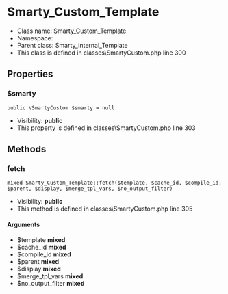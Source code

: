 Smarty_Custom_Template
===============






* Class name: Smarty_Custom_Template
* Namespace: 
* Parent class: Smarty_Internal_Template
* This class is defined in classes\SmartyCustom.php line 300





Properties
----------


### $smarty

    public \SmartyCustom $smarty = null





* Visibility: **public**
* This property is defined in classes\SmartyCustom.php line 303


Methods
-------


### fetch

    mixed Smarty_Custom_Template::fetch($template, $cache_id, $compile_id, $parent, $display, $merge_tpl_vars, $no_output_filter)





* Visibility: **public**
* This method is defined in classes\SmartyCustom.php line 305


#### Arguments
* $template **mixed**
* $cache_id **mixed**
* $compile_id **mixed**
* $parent **mixed**
* $display **mixed**
* $merge_tpl_vars **mixed**
* $no_output_filter **mixed**


